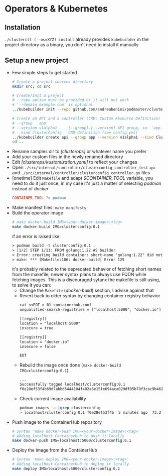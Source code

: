 # Operators & Kubernetes

## Installation
`./clusterctl (--os=XYZ) install` already provides `kubebuilder` in the project directory
as a binary, you don't need to install it manually

## Setup a new project
- Few simple steps to get started
    ```sh
    # Create a project sources directory
    mkdir src; cd src

    # Create/Init a project
    # --repo option must be provided or it will not work
    # '--domain example.com' is optional
    ../kubebuilder init --repo github.com/andreabenini/podmaster/clusterops/src

    # Create an API and a controller (CRD: Custom Resource Definition)
    # --group   app
    # --version v1alpha1     [--group].[--version] API group, so: 'app.v1alpha1'
    # --kind ClusterConfig   CRD definition (see config.yml)
    ../kubebuilder create api --group app --version v1alpha1 --kind ClusterConfig
    cd ..
    ```
- Rename samples dir to _[clusterops]_ or whatever name you prefer
- Add your custom files in the newly renamed directory
- Edit _[clusterops/kustomization.yaml]_ to reflect your changes
- Open `./src/internal/controller/clusterconfig_controller_test.go` and
    `./src/internal/controller/clusterconfig_controller.go` files
- [onetime] Edit `Makefile` and adapt _$CONTAINER_TOOL_ variable, you need to do
    it just once, in my case it's just a matter of selecting _podman_ instead of
    _docker_
    ```Makefile
    CONTAINER_TOOL ?= podman
    ```
- Make manifest files: `make manifests`
- Build the operator image
    ```sh
    # make docker-build IMG=<your-docker-image>:<tag>
    make docker-build IMG=clusterconfig:0.1
    ```
    if an error is raised like:
    ```txt
    > podman build -t clusterconfig:0.1 .
    > [1/2] STEP 1/11: FROM golang:1.22 AS builder
    > Error: creating build container: short-name "golang:1.22" did not resolve to an alias and no unqualified-search registries are defined in "/etc/containers/registries.conf"
    > make: *** [Makefile:106: docker-build] Error 125
    ```
    it's probably related to the deprecated behavior of fetching short names
    from the makefile, newer syntax plans to always use FQDN while fetching
    images. This is a discouraged sytanx the makefile is still using, to
    solve it you can:
    - Change the `Makefile` (_docker-build_) section, I advise against that
    - Revert back to older syntax by changing container registry behavior
      ```txt
      cat <<EOT > 01-containerhub.conf
      unqualified-search-registries = ["localhost:5000", "docker.io"]

      [[registry]]
      location = "localhost:5000"
      insecure = true

      [[registry]]
      location = "docker.io"
      insecure = false

      EOT
      ```
    - Rebuild the image once done (`make docker-build IMG=clusterconfig:0.1`)
      ```txt
      ...
      Successfully tagged localhost/clusterconfig:0.1
      f0e28ef53f4b69d7abbd5444104f482a6e15fe694aca029df05b78f3cac9b462
      ```
    - Check current image availability
      ```sh
      podman images -a |grep clusterconfig
      > localhost/clusterconfig 0.1 f0e28ef53f4b  5 minutes ago  73.2 MB
      ```
- Push image to the ContainerHub repository
    ```sh
    # Syntax 'make docker-push IMG=<your-docker-image>:<tag>'
    # Adding localhost ContainerHub to push it locally
    make docker-push IMG=localhost:5000/clusterconfig:0.1
    ```
- Deploy the image from the ContainerHub
    ```sh
    # Syntax 'make deploy IMG=<your-docker-image>:<tag>'
    # Adding localhost ContainerHub to deploy it locally
    make deploy IMG=localhost:5000/clusterconfig:0.1
    ```
